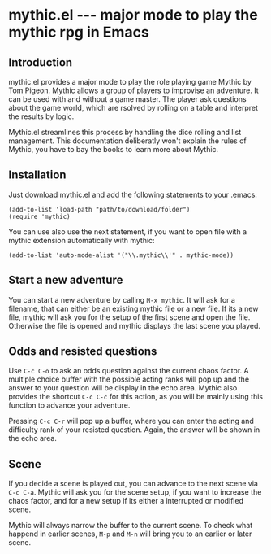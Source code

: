 # mythic.el --- major mode to play the mythic rpg in Emacs

## Introduction

mythic.el provides a major mode to play the role playing game
Mythic by Tom Pigeon. Mythic allows a group of players to improvise
an adventure. It can be used with and without a game
master. The player ask questions about the game world, which are
rsolved by rolling on a table and interpret the results by logic.

Mythic.el streamlines this process by handling the dice rolling and
list management. This documentation deliberatly won't explain the
rules of Mythic, you have to bay the books to learn more about
Mythic.

## Installation

Just download mythic.el and add the following statements to your .emacs:
```
(add-to-list 'load-path "path/to/download/folder")
(require 'mythic)
```

You can use also use the next statement, if you want to open file
with a mythic extension automatically with mythic:
```
(add-to-list 'auto-mode-alist '("\\.mythic\\'" . mythic-mode))
```

## Start a new adventure

You can start a new adventure by calling `M-x mythic`. It will ask
for a filename, that can either be an existing mythic file or a new
file. If its a new file, mythic will ask you for the setup of the
first scene and open the file. Otherwise the file is opened and
mythic displays the last scene you played.

## Odds and resisted questions

Use `C-c C-o` to ask an odds question against the current chaos
factor. A multiple choice buffer with the possible acting ranks
will pop up and the answer to your question will be display in the
echo area. Mythic also provides the shortcut `C-c C-c` for this
action, as you will be mainly using this function to advance your
adventure.

Pressing `C-c C-r` will pop up a buffer, where you can enter the
acting and difficulty rank of your resisted question. Again, the
answer will be shown in the echo area.

## Scene

If you decide a scene is played out, you can advance to the next
scene via `C-c C-a`. Mythic will ask you for the scene setup, if you
want to increase the chaos factor, and for a new setup if its
either a interrupted or modified scene.

Mythic will always narrow the buffer to the current scene. To check
what happend in earlier scenes, `M-p` and `M-n` will bring you to an
earlier or later scene.
